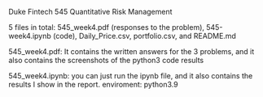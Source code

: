 Duke Fintech 545 Quantitative Risk Management

5 files in total: 545_week4.pdf (responses to the problem), 545-week4.ipynb (code), Daily_Price.csv, portfolio.csv, and README.md

545_week4.pdf: It contains the written answers for the 3 problems, and it also contains the screenshots of the python3 code results

545_week4.ipynb: you can just run the ipynb file, and it also contains the results I show in the report. enviroment: python3.9

